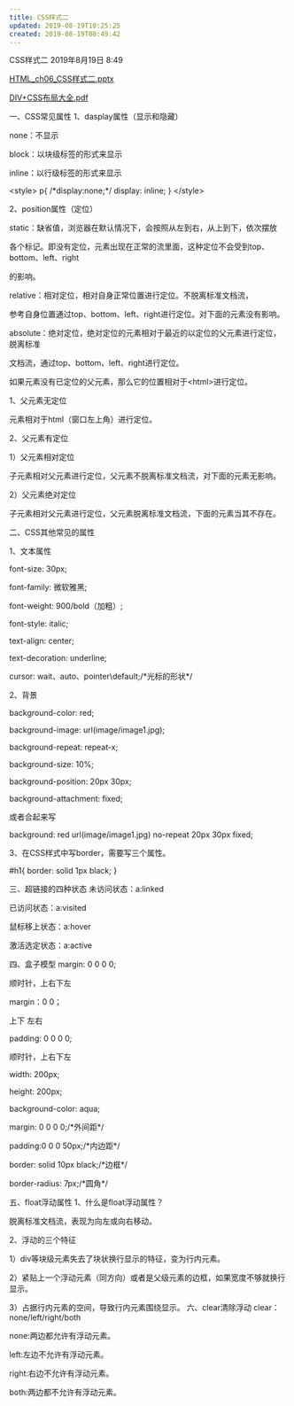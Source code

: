 ```yaml
---
title: CSS样式二
updated: 2019-08-19T10:25:25
created: 2019-08-19T08:49:42
---
```


CSS样式二
2019年8月19日
8:49

[HTML_ch06_CSS样式二.pptx](../../resources/7f77ea291afa4b66a60a82c4e5b8170b.pptx)

[DIV+CSS布局大全.pdf](../../resources/4571224b0fc348ca894de65fb187b283.pdf)

一、CSS常见属性
1、dasplay属性（显示和隐藏）

none：不显示

block：以块级标签的形式来显示

inline：以行级标签的形式来显示

\<style\>
p{
/\*display:none;\*/
display: inline;
}
\</style\>

2、position属性（定位）

static：缺省值，浏览器在默认情况下，会按照从左到右，从上到下，依次摆放

各个标记。即没有定位，元素出现在正常的流里面，这种定位不会受到top、bottom、left、right

的影响。

relative：相对定位，相对自身正常位置进行定位。不脱离标准文档流，

参考自身位置通过top、bottom、left、right进行定位。对下面的元素没有影响。

absolute：绝对定位，绝对定位的元素相对于最近的以定位的父元素进行定位，脱离标准

文档流，通过top、bottom、left、right进行定位。

如果元素没有已定位的父元素，那么它的位置相对于\<html\>进行定位。

1、父元素无定位

元素相对于html（窗口左上角）进行定位。

2、父元素有定位

1）父元素相对定位

子元素相对父元素进行定位，父元素不脱离标准文档流，对下面的元素无影响。

2）父元素绝对定位

子元素相对父元素进行定位，父元素脱离标准文档流，下面的元素当其不存在。

二、CSS其他常见的属性

1、文本属性

font-size: 30px;

font-family: 微软雅黑;

font-weight: 900/bold（加粗）;

font-style: italic;

text-align: center;

text-decoration: underline;

cursor: wait、auto、pointer\default;/\*光标的形状\*/

2、背景

background-color: red;

background-image: url(image/image1.jpg);

background-repeat: repeat-x;

background-size: 10%;

background-position: 20px 30px;

background-attachment: fixed;

或者合起来写

background: red url(image/image1.jpg) no-repeat 20px 30px fixed;

3、在CSS样式中写border，需要写三个属性。

\#h1{
border: solid 1px black;
}

三、超链接的四种状态
未访问状态：a:linked

已访问状态：a:visited

鼠标移上状态：a:hover

激活选定状态：a:active

四、盒子模型
margin: 0 0 0 0;

顺时针，上右下左

margin：0 0；

上下 左右

padding: 0 0 0 0;

顺时针，上右下左

width: 200px;

height: 200px;

background-color: aqua;

margin: 0 0 0 0;/\*外间距\*/

padding:0 0 0 50px;/\*内边距\*/

border: solid 10px black;/\*边框\*/

border-radius: 7px;/\*圆角\*/

五、float浮动属性
1、什么是float浮动属性？

脱离标准文档流，表现为向左或向右移动。

2、浮动的三个特征

1）div等块级元素失去了块状换行显示的特征，变为行内元素。

2）紧贴上一个浮动元素（同方向）或者是父级元素的边框，如果宽度不够就换行显示。

3）占据行内元素的空间，导致行内元素围绕显示。
六、clear清除浮动
clear：none/left/right/both

none:两边都允许有浮动元素。

left:左边不允许有浮动元素。

right:右边不允许有浮动元素。

both:两边都不允许有浮动元素。
